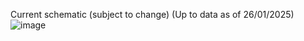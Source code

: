 Current schematic (subject to change) (Up to data as of 26/01/2025)
![image](https://github.com/user-attachments/assets/3fd4db6a-a520-4bec-904e-13b90032b85b)

